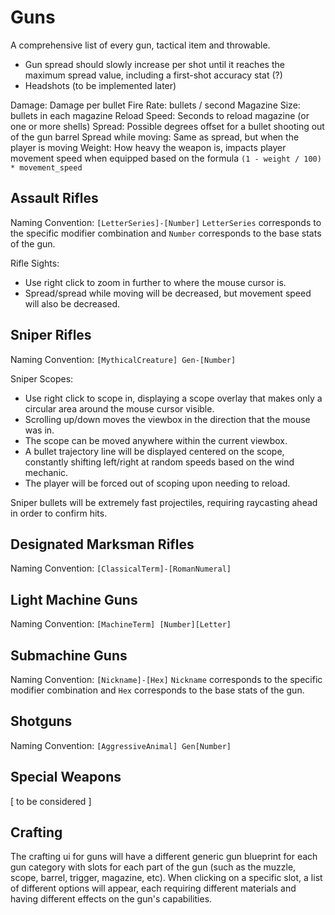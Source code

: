 # Guns
A comprehensive list of every gun, tactical item and throwable.

- Gun spread should slowly increase per shot until it reaches the maximum spread value, including a first-shot accuracy stat (?)
- Headshots (to be implemented later)

Damage: Damage per bullet
Fire Rate: bullets / second
Magazine Size: bullets in each magazine
Reload Speed: Seconds to reload magazine (or one or more shells)
Spread: Possible degrees offset for a bullet shooting out of the gun barrel
Spread while moving: Same as spread, but when the player is moving
Weight: How heavy the weapon is, impacts player movement speed when equipped based on the formula `(1 - weight / 100) * movement_speed`

## Assault Rifles
Naming Convention: `[LetterSeries]-[Number]`
`LetterSeries` corresponds to the specific modifier combination and `Number` corresponds to the base stats of the gun.

Rifle Sights:
- Use right click to zoom in further to where the mouse cursor is.
- Spread/spread while moving will be decreased, but movement speed will also be decreased.

## Sniper Rifles
Naming Convention: `[MythicalCreature] Gen-[Number]`

Sniper Scopes:
- Use right click to scope in, displaying a scope overlay that makes only a circular area around the mouse cursor visible.
- Scrolling up/down moves the viewbox in the direction that the mouse was in.
- The scope can be moved anywhere within the current viewbox.
- A bullet trajectory line will be displayed centered on the scope, constantly shifting left/right at random speeds based on the wind mechanic.
- The player will be forced out of scoping upon needing to reload.

Sniper bullets will be extremely fast projectiles, requiring raycasting ahead in order to confirm hits.

## Designated Marksman Rifles
Naming Convention: `[ClassicalTerm]-[RomanNumeral]`

## Light Machine Guns
Naming Convention: `[MachineTerm] [Number][Letter]`

## Submachine Guns
Naming Convention: `[Nickname]-[Hex]`
`Nickname` corresponds to the specific modifier combination and `Hex` corresponds to the base stats of the gun.

## Shotguns
Naming Convention: `[AggressiveAnimal] Gen[Number]`

## Special Weapons
[ to be considered ]

## Crafting
The crafting ui for guns will have a different generic gun blueprint for each gun category with slots for each part of the gun (such as the muzzle, scope, barrel, trigger, magazine, etc). When clicking on a specific slot, a list of different options will appear, each requiring different materials and having different effects on the gun's capabilities.
